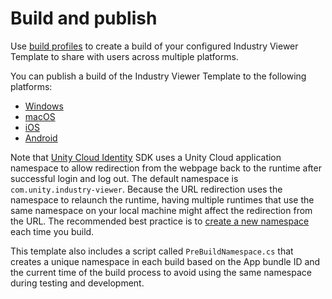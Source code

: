 # Build and publish

Use [build profiles](https://docs.unity3d.com/Documentation/Manual/build-profiles.html) to create a build of your configured Industry Viewer Template to share with users across multiple platforms.

You can publish a build of the Industry Viewer Template to the following platforms:

* [Windows](https://docs.unity3d.com/Documentation/Manual/Windows.html)
* [macOS](https://docs.unity3d.com/Manual/AppleMac.html)
* [iOS](https://docs.unity3d.com/Manual/iphone.html)
* [Android](https://docs.unity3d.com/Manual/android.html)

Note that [Unity Cloud Identity](https://docs.unity3d.com/Packages/com.unity.cloud.identity@latest) SDK uses a Unity Cloud application namespace to allow redirection from the webpage back to the runtime after successful login and log out. The default namespace is `com.unity.industry-viewer`. Because the URL redirection uses the namespace to relaunch the runtime, having multiple runtimes that use the same namespace on your local machine might affect the redirection from the URL. The recommended best practice is to [create a new namespace](https://docs.unity3d.com/Packages/com.unity.cloud.common@latest?subfolder=/manual/unity-cloud-app-namespace.html) each time you build.

This template also includes a script called `PreBuildNamespace.cs` that creates a unique namespace in each build based on the App bundle ID and the current time of the build process to avoid using the same namespace during testing and development.
